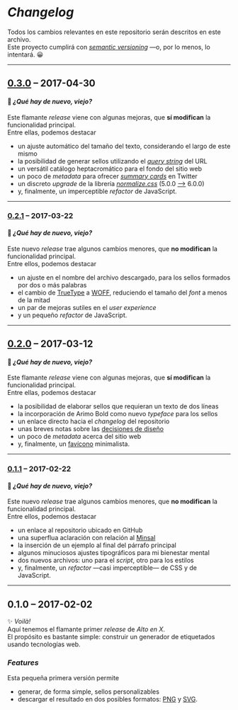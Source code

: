 
# _Changelog_

Todos los cambios relevantes en este repositorio serán descritos en este archivo.  
Este proyecto cumplirá con _[semantic versioning](http://semver.org)_
—o, por lo menos, lo intentará. :grinning:

----------------------------------------------------
## [0.3.0](../../compare/0.2.1...0.3.0) – 2017-04-30

#### :rabbit: _¿Qué hay de nuevo, viejo?_

Este flamante _release_ viene con algunas mejoras,
que **sí modifican** la funcionalidad principal.  
Entre ellas, podemos destacar

- un ajuste automático del tamaño del texto,
considerando el largo de este mismo
- la posibilidad de generar sellos utilizando el _[query string](
README.md#uso-alternativo)_ del URL
- un versátil catálogo heptacromático para el fondo del sitio web
- un poco de _metadata_ para ofrecer _[summary cards](
https://dev.twitter.com/cards/types/summary)_ en Twitter
- un discreto _upgrade_ de la librería _[normalize.css](
https://necolas.github.io/normalize.css)_
(5.0.0 [⟶](https://github.com/necolas/normalize.css/compare/5.0.0...6.0.0) 6.0.0)
- y, finalmente, un imperceptible _refactor_ de JavaScript.

-----------------------------------------------------
### [0.2.1](../../compare/0.2.0...0.2.1) – 2017-03-22

#### :rabbit: _¿Qué hay de nuevo, viejo?_

Este nuevo _release_ trae algunos cambios menores,
que **no modifican** la funcionalidad principal.  
Entre ellos, podemos destacar

- un ajuste en el nombre del archivo descargado,
para los sellos formados por dos o más palabras
- el cambio de [TrueType](https://en.wikipedia.org/wiki/TrueType_fonts)
a [WOFF](https://en.wikipedia.org/wiki/Web_Open_Font_Format),
reduciendo el tamaño del _font_ a menos de la mitad
- un par de mejoras sutiles en el _user experience_
- y un pequeño _refactor_ de JavaScript.

----------------------------------------------------
## [0.2.0](../../compare/0.1.1...0.2.0) – 2017-03-12

#### :rabbit: _¿Qué hay de nuevo, viejo?_

Este flamante _release_ viene con algunas mejoras,
que **sí modifican** la funcionalidad principal.  
Entre ellas, podemos destacar

- la posibilidad de elaborar sellos que requieran un texto de dos líneas
- la incorporación de Arimo Bold como nuevo _typeface_ para los sellos
- un enlace directo hacia el _changelog_ del repositorio
- unas breves notas sobre las [decisiones de diseño](README.md#diseño)
- un poco de _metadata_ acerca del sitio web
- y, finalmente, un [favícono](https://en.wikipedia.org/wiki/Favicon) minimalista.

-----------------------------------------------------
### [0.1.1](../../compare/0.1.0...0.1.1) – 2017-02-22

#### :rabbit: _¿Qué hay de nuevo, viejo?_

Este nuevo _release_ trae algunos cambios menores,
que **no modifican** la funcionalidad principal.  
Entre ellos, podemos destacar

- un enlace al repositorio ubicado en GitHub
- una superflua aclaración con relación al [Minsal](http://www.minsal.cl)
- la inserción de un ejemplo al final del párrafo principal
- algunos minuciosos ajustes tipográficos para mi bienestar mental
- dos nuevos archivos: uno para el _script_, otro para los estilos
- y, finalmente, un _refactor_ —casi imperceptible— de CSS y de JavaScript.

---------------------
## 0.1.0 – 2017-02-02

:sparkles: _Voilà!_  
Aquí tenemos el flamante primer _release_ de _Alto en X_.  
El propósito es bastante simple:
construir un generador de etiquetados usando tecnologías web.

### _Features_

Esta pequeña primera versión permite

- generar, de forma simple, sellos personalizables
- descargar el resultado en dos posibles formatos: [PNG] y [SVG].

[/]:# (Referencias implícitas)

[png]: https://en.wikipedia.org/wiki/Portable_Network_Graphics
[svg]: https://en.wikipedia.org/wiki/Scalable_Vector_Graphics
